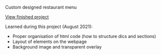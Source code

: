 Custom designed restaurant menu

[View finished project](https://j-pohl.github.io/restaurant_menu/)

Learned during this project (August 2021):
- Proper organisation of html code (how to structure dics and sections)
- Layout of elements on the webpage
- Background image and transparent overlay


